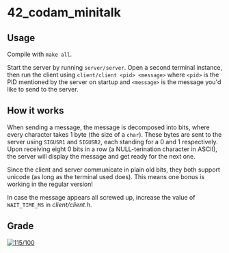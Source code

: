 # 42_codam_minitalk


## Usage

Compile with `make all`.

Start the server by running `server/server`. Open a second terminal instance, then run the client using `client/client <pid> <message>` where `<pid>` is the PID mentioned by the server on startup and `<message>` is the message you'd like to send to the server.


## How it works

When sending a message, the message is decomposed into bits, where every character takes 1 byte (the size of a `char`). These bytes are sent to the server using `SIGUSR1` and `SIGUSR2`, each standing for a 0 and 1 respectively. Upon receiving eight 0 bits in a row (a NULL-terination character in ASCII), the server will display the message and get ready for the next one.

Since the client and server communicate in plain old bits, they both support unicode (as long as the terminal used does). This means one bonus is working in the regular version!

In case the message appears all screwed up, increase the value of `WAIT_TIME_MS` in *client/client.h*.


## Grade

[![115/100](https://badge42.herokuapp.com/api/project/fbes/minitalk)](https://github.com/JaeSeoKim/badge42)
